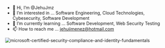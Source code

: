 - 👋 Hi, I’m @JehuJmz
- 👀 I’m interested in ... Software Engineering, Cloud Technologies, Cybesecurity, Software Development
- 🌱 I’m currently learning ... Software Development, Web Security Testing
- 📫 How to reach me ... jehujimenez@hotmail.com

![microsoft-certified-security-compliance-and-identity-fundamentals](https://user-images.githubusercontent.com/58542993/226681876-33325cbb-e9cc-4399-af3d-2a480da0c6da.png)


<!---
JehuJmz/JehuJmz is a ✨ special ✨ repository because its `README.md` (this file) appears on your GitHub profile.
You can click the Preview link to take a look at your changes.
--->
